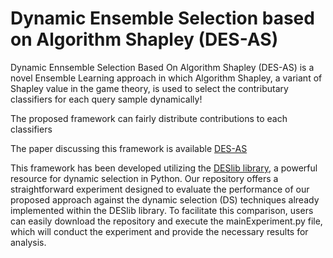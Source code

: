 # Dynamic Ensemble Selection based on Algorithm Shapley (DES-AS)
Dynamic Ennsemble Selection Based On Algorithm Shapley (DES-AS) is a novel Ensemble Learning approach in which Algorithm Shapley, a variant of Shapley value in the game theory, is used to select the contributary classifiers for each query sample dynamically!

The proposed framework can fairly distribute contributions to each classifiers

The paper discussing this framework is available [DES-AS]([https://github.com/scikit-learn-contrib/DESlib](https://www.sciencedirect.com/science/article/abs/pii/S0031320324006502?via%3Dihub))

This framework has been developed utilizing the [DESlib library](https://github.com/scikit-learn-contrib/DESlib), a powerful resource for dynamic selection in Python. Our repository offers a straightforward experiment designed to evaluate the performance of our proposed approach against the dynamic selection (DS) techniques already implemented within the DESlib library. To facilitate this comparison, users can easily download the repository and execute the mainExperiment.py file, which will conduct the experiment and provide the necessary results for analysis.

